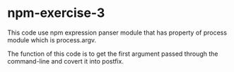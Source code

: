 # npm-exercise-3

This code use npm expression panser module that has property of process module which is process.argv.

The function of this code is to get the first argument passed through the command-line and covert it into postfix.
